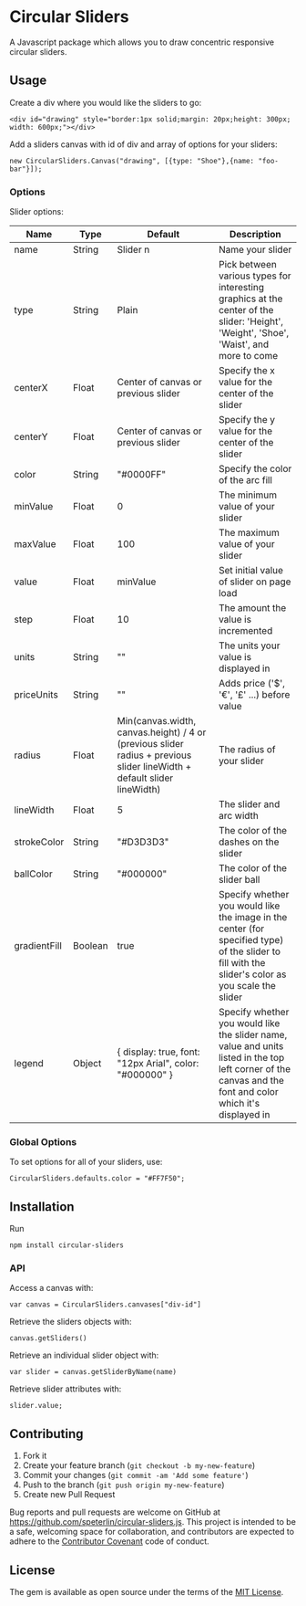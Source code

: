 # Circular Sliders

A Javascript package which allows you to draw concentric responsive circular sliders.

## Usage

Create a div where you would like the sliders to go:

    <div id="drawing" style="border:1px solid;margin: 20px;height: 300px; width: 600px;"></div>

Add a sliders canvas with id of div and array of options for your sliders:

    new CircularSliders.Canvas("drawing", [{type: "Shoe"},{name: "foo-bar"}]);

### Options

Slider options:

| Name            | Type    | Default                             | Description                                            |
| --------------- | ------- | ----------------------------------- | ------------------------------------------------------ |
| name            | String  | Slider n                            | Name your slider                                       |
| type            | String  | Plain                               | Pick between various types for interesting graphics at the center of the slider: 'Height', 'Weight', 'Shoe', 'Waist', and more to come |
| centerX         | Float   | Center of canvas or previous slider | Specify the x value for the center of the slider       |
| centerY         | Float   | Center of canvas or previous slider | Specify the y value for the center of the slider       |
| color           | String  | "#0000FF"                           | Specify the color of the arc fill                      |
| minValue        | Float   | 0                                   | The minimum value of your slider                       |
| maxValue        | Float   | 100                                 | The maximum value of your slider                       |
| value           | Float   | minValue                            | Set initial value of slider on page load               |
| step            | Float   | 10                                  | The amount the value is incremented                    |
| units           | String  | ""                                  | The units your value is displayed in                   |
| priceUnits      | String  | ""                                  | Adds price ('$', '€', '£' ...) before value            |
| radius          | Float   | Min(canvas.width, canvas.height) / 4 or (previous slider radius + previous slider lineWidth + default slider lineWidth)  | The radius of your slider  |
| lineWidth       | Float   | 5                                   | The slider and arc width                               |
| strokeColor     | String  | "#D3D3D3"                           | The color of the dashes on the slider                  |
| ballColor       | String  | "#000000"                           | The color of the slider ball                           |
| gradientFill    | Boolean | true                                | Specify whether you would like the image in the center (for specified type) of the slider to fill with the slider's color as you scale the slider |
| legend          | Object  | { display: true, font: "12px Arial", color: "#000000" } | Specify whether you would like the slider name, value and units listed in the top left corner of the canvas and the font and color which it's displayed in  |

### Global Options

To set options for all of your sliders, use:

    CircularSliders.defaults.color = "#FF7F50";

## Installation

Run

    npm install circular-sliders

### API

Access a canvas with:

    var canvas = CircularSliders.canvases["div-id"]

Retrieve the sliders objects with:

    canvas.getSliders()

Retrieve an individual slider object with:

    var slider = canvas.getSliderByName(name)

Retrieve slider attributes with:

    slider.value;


<!-- ## Development -->

<!-- To install this gem onto your local machine, run `bundle exec rake install`. To release a new version, update the version number in `version.rb`, and then run `bundle exec rake release`, which will create a git tag for the version, push git commits and tags, and push the `.gem` file to [rubygems.org](https://rubygems.org). -->


## Contributing

  1. Fork it
  1. Create your feature branch (`git checkout -b my-new-feature`)
  1. Commit your changes (`git commit -am 'Add some feature'`)
  1. Push to the branch (`git push origin my-new-feature`)
  1. Create new Pull Request

Bug reports and pull requests are welcome on GitHub at https://github.com/speterlin/circular-sliders.js. This project is intended to be a safe, welcoming space for collaboration, and contributors are expected to adhere to the [Contributor Covenant](http://contributor-covenant.org) code of conduct.


## License

The gem is available as open source under the terms of the [MIT License](http://opensource.org/licenses/MIT).
